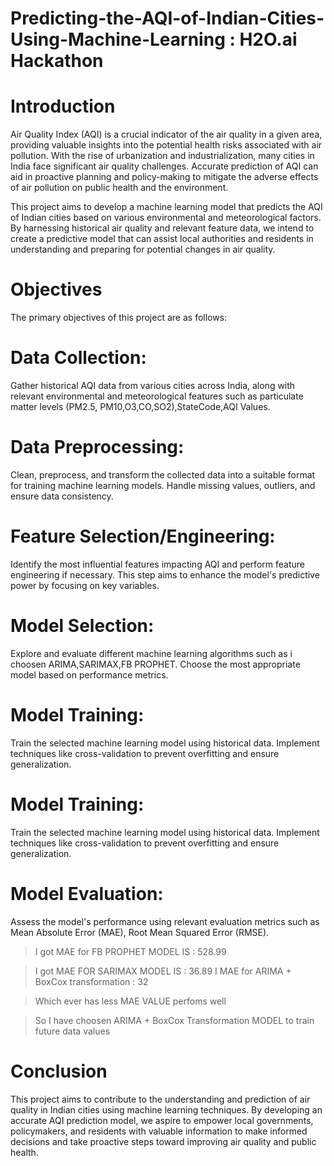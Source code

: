 # Predicting-the-AQI-of-Indian-Cities-Using-Machine-Learning : H2O.ai Hackathon

# Introduction

Air Quality Index (AQI) is a crucial indicator of the air quality in a given area, providing valuable insights into the potential health risks associated with air pollution. With the rise of urbanization and industrialization, many cities in India face significant air quality challenges. Accurate prediction of AQI can aid in proactive planning and policy-making to mitigate the adverse effects of air pollution on public health and the environment.

This project aims to develop a machine learning model that predicts the AQI of Indian cities based on various environmental and meteorological factors. By harnessing historical air quality and relevant feature data, we intend to create a predictive model that can assist local authorities and residents in understanding and preparing for potential changes in air quality. 


# Objectives

The primary objectives of this project are as follows:

# Data Collection: 
 Gather historical AQI data from various cities across India, along with relevant environmental and meteorological features such as particulate matter levels (PM2.5, PM10,O3,CO,SO2),StateCode,AQI Values.

# Data Preprocessing: 
Clean, preprocess, and transform the collected data into a suitable format for training machine learning models.
Handle missing values, outliers, and ensure data consistency.

# Feature Selection/Engineering: 
Identify the most influential features impacting AQI and perform feature engineering if necessary. 
This step aims to enhance the model's predictive power by focusing on key variables.

# Model Selection:
Explore and evaluate different machine learning algorithms such as  i choosen  ARIMA,SARIMAX,FB PROPHET. Choose the most appropriate model based on performance metrics.

# Model Training:
Train the selected machine learning model using historical data. 
Implement techniques like cross-validation to prevent overfitting and ensure generalization.

# Model Training: 
Train the selected machine learning model using historical data. Implement techniques like cross-validation to prevent overfitting and ensure generalization.

# Model Evaluation: 

Assess the model's performance using relevant evaluation metrics such as Mean Absolute Error (MAE), Root Mean Squared Error (RMSE). 

 > I got MAE for FB PROPHET MODEL IS  : 528.99

 > I got MAE FOR  SARIMAX MODEL IS : 36.89
>  I MAE for ARIMA + BoxCox transformation : 32

 > Which ever has less MAE VALUE perfoms well 

 > So I have choosen ARIMA + BoxCox Transformation MODEL to train future data values 


# Conclusion
This project aims to contribute to the understanding and prediction of air quality in Indian cities using machine learning techniques.
By developing an accurate AQI prediction model, we aspire to empower local governments, policymakers, and residents with valuable information to make informed decisions and take proactive steps toward improving air quality and public health.





